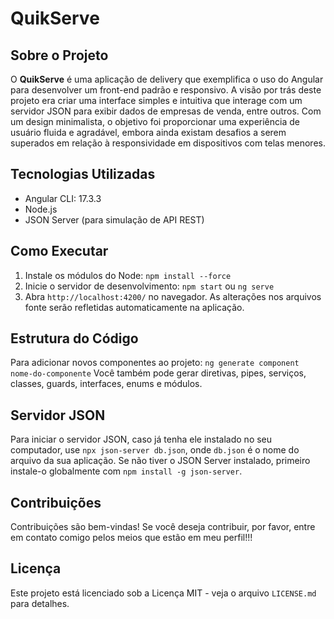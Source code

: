 # QuikServe

## Sobre o Projeto
O **QuikServe** é uma aplicação de delivery que exemplifica o uso do Angular para desenvolver um front-end padrão e responsivo. A visão por trás deste projeto era criar uma interface simples e intuitiva que interage com um servidor JSON para exibir dados de empresas de venda, entre outros. Com um design minimalista, o objetivo foi proporcionar uma experiência de usuário fluida e agradável, embora ainda existam desafios a serem superados em relação à responsividade em dispositivos com telas menores.

## Tecnologias Utilizadas
- Angular CLI: 17.3.3
- Node.js
- JSON Server (para simulação de API REST)

## Como Executar
1. Instale os módulos do Node: `npm install --force`
2. Inicie o servidor de desenvolvimento: `npm start` ou `ng serve`
3. Abra `http://localhost:4200/` no navegador.
As alterações nos arquivos fonte serão refletidas automaticamente na aplicação.

## Estrutura do Código
Para adicionar novos componentes ao projeto: `ng generate component nome-do-componente`
Você também pode gerar diretivas, pipes, serviços, classes, guards, interfaces, enums e módulos.

## Servidor JSON
Para iniciar o servidor JSON, caso já tenha ele instalado no seu computador, use `npx json-server db.json`, onde `db.json` é o nome do arquivo da sua aplicação. Se não tiver o JSON Server instalado, primeiro instale-o globalmente com `npm install -g json-server`.

## Contribuições
Contribuições são bem-vindas! Se você deseja contribuir, por favor, entre em contato comigo pelos meios que estão em meu perfil!!!

## Licença
Este projeto está licenciado sob a Licença MIT - veja o arquivo `LICENSE.md` para detalhes.
